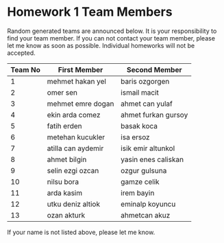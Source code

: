 # Homework 1 Team Members

Random generated teams are announced below. It is your responsibility to find your team member.
If you can not contact your team member, please let me know as soon as possible. Individual homeworks will not be accepted.

| Team No 	| First Member          	|   Second Member       |	
|---------	|-------------------------	|-----------------	|
| 1       	|mehmet hakan yel         	|baris ozgorgen	
| 2       	|omer sen            	|ismail macit	
| 3       	|mehmet emre dogan            	|ahmet can yulaf	
| 4       	|ekin arda comez            	|ahmet furkan gursoy	
| 5       	|fatih erden           	|basak koca	
| 6       	|metehan kucukler           	|isa ersoz	
| 7       	|atilla can aydemir     	|isik emir altunkol	
| 8       	|ahmet bilgin            	|yasin enes caliskan	
| 9       	|selin ezgi ozcan           	|ozgur gulsuna	
| 10       	|nilsu bora          	|gamze celik	
| 11      	|arda kasim   	|irem bayin	
| 12       	|utku deniz altiok          	|eminalp koyuncu	
| 13     	|ozan akturk   	|ahmetcan akuz	


If your name is not listed above, please let me know.
